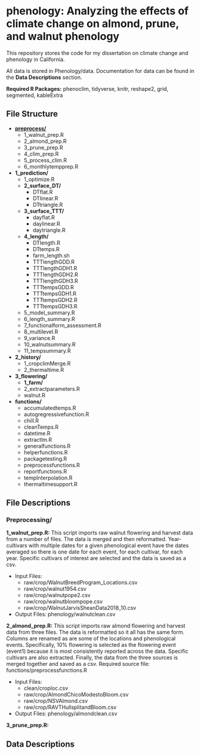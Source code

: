 # phenology: Analyzing the effects of climate change on almond, prune, and walnut phenology

This repository stores the code for my dissertation on climate change and phenology in California.

All data is stored in Phenology/data. Documentation for data can be found in the __Data Descriptions__ section.

__Required R Packages:__ phenoclim, tidyverse, knitr, reshape2, grid, segmented, kableExtra

## File Structure

* [__preprocess/__](#Preprocessing/)
    * 1_walnut_prep.R
    * 2_almond_prep.R
    * 3_prune_prep.R
    * 4_clim_prep.R
    * 5_process_clim.R
    * 6_monthlytempprep.R
* __1_prediction/__
    * 1_optimize.R
    * __2_surface_DT/__
    	* DTflat.R
    	* DTlinear.R
    	* DTtriangle.R
    * __3_surface_TTT/__
    	* dayflat.R
    	* daylinear.R
    	* daytriangle.R
    * __4_length/__
    	* DTlength.R
    	* DTtemps.R
    	* farm_length.sh
    	* TTTlengthGDD.R
    	* TTTlengthGDH1.R
    	* TTTlengthGDH2.R
    	* TTTlengthGDH3.R
    	* TTTtempsGDD.R
    	* TTTtempsGDH1.R
    	* TTTtempsGDH2.R
    	* TTTtempsGDH3.R
    * 5_model_summary.R
    * 6_length_summary.R
    * 7_functionalform_assessment.R
    * 8_multilevel.R
    * 9_variance.R
    * 10_walnutsummary.R
    * 11_tempsummary.R
* __2_history/__
	* 1_cropclimMerge.R
	* 2_thermaltime.R
* __3_flowering/__
	* __1_farm/__
	* 2_extractparameters.R
	* walnut.R
* __functions/__
	* accumulatedtemps.R
	* autogregressivefunction.R
	* chill.R
	* cleanTemps.R
	* datetime.R
	* extractlm.R
	* generalfunctions.R
	* helperfunctions.R
	* packagetesting.R
	* preprocessfunctions.R
	* reportfunctions.R
	* tempInterpolation.R
	* thermaltimesupport.R


## File Descriptions

### Preprocessing/

__1_walnut_prep.R:__ This script imports raw walnut flowering and harvest data from a number of files. The data is merged and then reformatted. Year-cultivars with multiple dates for a given phenological event have the dates averaged so there is one date for each event, for each cultivar, for each year. Specific cultivars of interest are selected and the data is saved as a csv. 
	
* Input Files:
	* raw/crop/WalnutBreedProgram_Locations.csv
	* raw/crop/walnut1954.csv
	* raw/crop/walnutpope2.csv
	* raw/crop/walnutbloompope.csv
	* raw/crop/WalnutJarvisSheanData2018_10.csv
* Output Files: phenology/walnutclean.csv


__2_almond_prep.R:__ This script imports raw almond flowering and harvest data from three files. The data is reformatted so it all has the same form. Columns are renamed as are some of the locations and phenological events. Specifically, 10% flowering is selected as the flowering event (event1) because it is most consistently reported across the data. Specific cultivars are also extracted. Finally, the data from the three sources is merged together and saved as a csv. Required source file: functions/preprocessfunctions.R

* Input Files:
	* clean/croploc.csv
	* raw/crop/AlmondChicoModestoBloom.csv
	* raw/crop/NSVAlmond.csv
	* raw/crop/RAVTHullsplitandBloom.csv
* Output Files: phenology/almondclean.csv


__3_prune_prep.R:__ 



## Data Descriptions